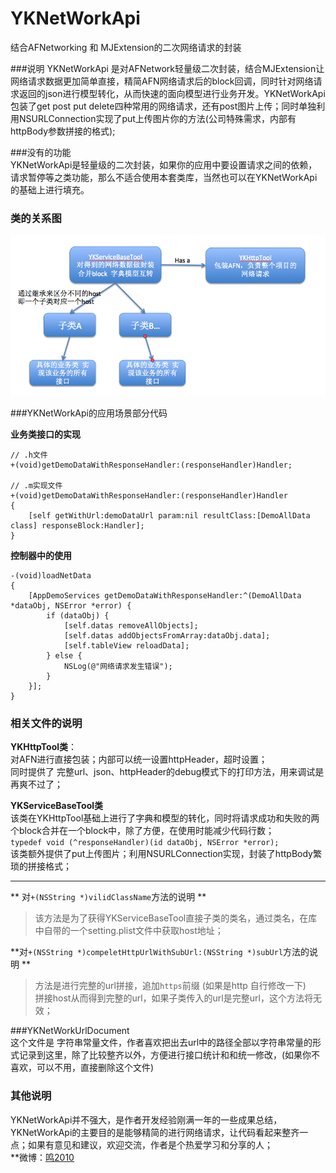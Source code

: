 # YKNetWorkApi
结合AFNetworking 和 MJExtension的二次网络请求的封装


###说明
YKNetWorkApi 是对AFNetwork轻量级二次封装，结合MJExtension让网络请求数据更加简单直接，精简AFN网络请求后的block回调，同时针对网络请求返回的json进行模型转化，从而快速的面向模型进行业务开发。YKNetWorkApi包装了get post put delete四种常用的网络请求，还有post图片上传；同时单独利用NSURLConnection实现了put上传图片你的方法(公司特殊需求，内部有httpBody参数拼接的格式);

###没有的功能  
YKNetWorkApi是轻量级的二次封装，如果你的应用中要设置请求之间的依赖，请求暂停等之类功能，那么不适合使用本套类库，当然也可以在YKNetWorkApi的基础上进行填充。  

### 类的关系图  
![demo](./demo.png)

###YKNetWorkApi的应用场景部分代码

**业务类接口的实现**  

```    
// .h文件
+(void)getDemoDataWithResponseHandler:(responseHandler)Handler;

// .m实现文件  
+(void)getDemoDataWithResponseHandler:(responseHandler)Handler
{
    [self getWithUrl:demoDataUrl param:nil resultClass:[DemoAllData class] responseBlock:Handler];
}

```  
**控制器中的使用**     

```  
-(void)loadNetData
{
    [AppDemoServices getDemoDataWithResponseHandler:^(DemoAllData *dataObj, NSError *error) {
        if (dataObj) {
            [self.datas removeAllObjects];
            [self.datas addObjectsFromArray:dataObj.data];
            [self.tableView reloadData];
        } else {
            NSLog(@"网络请求发生错误");
        }
    }];
}  

```  

### 相关文件的说明  
**YKHttpTool类**：  
对AFN进行直接包装；内部可以统一设置httpHeader，超时设置；  
同时提供了 完整url、json、httpHeader的debug模式下的打印方法，用来调试是再爽不过了；   
   
**YKServiceBaseTool类**  
该类在YKHttpTool基础上进行了字典和模型的转化，同时将请求成功和失败的两个block合并在一个block中，除了方便，在使用时能减少代码行数；  
`typedef void (^responseHandler)(id dataObj, NSError *error);`  
该类额外提供了put上传图片；利用NSURLConnection实现，封装了httpBody繁琐的拼接格式；     
*** 
** 对`+(NSString *)vilidClassName`方法的说明 **  
> 该方法是为了获得YKServiceBaseTool直接子类的类名，通过类名，在库中自带的一个setting.plist文件中获取host地址；  

**对`+(NSString *)compeletHttpUrlWithSubUrl:(NSString *)subUrl`方法的说明 **
> 方法是进行完整的url拼接，追加`https`前缀 (如果是http 自行修改一下)  
> 拼接host从而得到完整的url，如果子类传入的url是完整url，这个方法将无效；    

###YKNetWorkUrlDocument  
这个文件是 字符串常量文件，作者喜欢把出去url中的路径全部以字符串常量的形式记录到这里，除了比较整齐以外，方便进行接口统计和和统一修改，(如果你不喜欢，可以不用，直接删除这个文件)

### 其他说明    
YKNetWorkApi并不强大，是作者开发经验刚满一年的一些成果总结，YKNetWorkApi的主要目的是能够精简的进行网络请求，让代码看起来整齐一点；如果有意见和建议，欢迎交流，作者是个热爱学习和分享的人；  
**微博：[鸣2010](http://weibo.com/2342352173/profile?rightmod=1&wvr=6&mod=personinfo)



